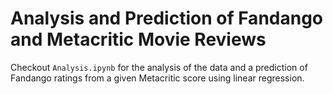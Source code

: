 # Analysis and Prediction of Fandango and Metacritic Movie Reviews

Checkout `Analysis.ipynb` for the analysis of the data and a prediction of Fandango ratings from a given Metacritic score using linear regression.
